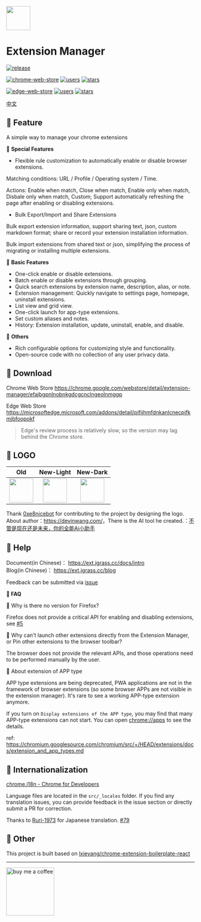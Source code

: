 <img src="src/assets/img/design-devin/Light-128.png" width="64"/>

# Extension Manager

[![release](https://img.shields.io/github/v/release/JasonGrass/auto-extension-manager?style=for-the-badge)](https://github.com/JasonGrass/auto-extension-manager/releases)

[![chrome-web-store](https://img.shields.io/chrome-web-store/v/efajbgpnlnobnkgdcgcnclngeolnmggp?style=for-the-badge)](https://chrome.google.com/webstore/detail/extension-manager/efajbgpnlnobnkgdcgcnclngeolnmggp)
[![users](https://img.shields.io/chrome-web-store/users/efajbgpnlnobnkgdcgcnclngeolnmggp.svg?style=for-the-badge)](https://chrome.google.com/webstore/detail/extension-manager/efajbgpnlnobnkgdcgcnclngeolnmggp)
[![stars](https://img.shields.io/chrome-web-store/stars/efajbgpnlnobnkgdcgcnclngeolnmggp?style=for-the-badge)](https://chrome.google.com/webstore/detail/extension-manager/efajbgpnlnobnkgdcgcnclngeolnmggp)

[![edge-web-store](https://img.shields.io/badge/dynamic/json?style=for-the-badge&label=EDGE%20WEB%20STORE&color=ffba08&prefix=v&query=$.version&url=https://microsoftedge.microsoft.com/addons/getproductdetailsbycrxid/pifijhmfdnkanlcnecpifkmjbfoopokf)](https://microsoftedge.microsoft.com/addons/detail/extension-manager/pifijhmfdnkanlcnecpifkmjbfoopokf)
[![users](https://img.shields.io/badge/dynamic/json?style=for-the-badge&label=USERS&color=81bc06&query=$.activeInstallCount&url=https://microsoftedge.microsoft.com/addons/getproductdetailsbycrxid/pifijhmfdnkanlcnecpifkmjbfoopokf)](https://microsoftedge.microsoft.com/addons/detail/extension-manager/pifijhmfdnkanlcnecpifkmjbfoopokf)
[![stars](https://img.shields.io/badge/dynamic/json?style=for-the-badge&label=RATING&color=81bc06&query=$.averageRating&url=https://microsoftedge.microsoft.com/addons/getproductdetailsbycrxid/pifijhmfdnkanlcnecpifkmjbfoopokf)](https://microsoftedge.microsoft.com/addons/detail/extension-manager/pifijhmfdnkanlcnecpifkmjbfoopokf)

[中文](./README.md)

## 🍉 Feature

A simple way to manage your chrome extensions

🍕 **Special Features**

* Flexible rule customization to automatically enable or disable browser extensions.

Matching conditions: URL / Profile / Operating system / Time.

Actions: Enable when match, Close when match, Enable only when match, Disbale only when match, Custom; Support automatically refreshing the page after enabling or disabling extensions.

* Bulk Export/Import and Share Extensions

Bulk export extension information, support sharing text, json, custom markdown format; share or record your extension installation information.

Bulk import extensions from shared text or json, simplifying the process of migrating or installing multiple extensions.

🍕 **Basic Features**

* One-click enable or disable extensions.
* Batch enable or disable extensions through grouping.
* Quick search extensions by extension name, description, alias, or note.
* Extension management: Quickly navigate to settings page, homepage, uninstall extensions.
* List view and grid view.
* One-click launch for app-type extensions.
* Set custom aliases and notes.
* History: Extension installation, update, uninstall, enable, and disable.

🍕 **Others**

* Rich configurable options for customizing style and functionality.  
* Open-source code with no collection of any user privacy data.

## 🍉 Download

Chrome Web Store
<https://chrome.google.com/webstore/detail/extension-manager/efajbgpnlnobnkgdcgcnclngeolnmggp>

Edge Web Store  
<https://microsoftedge.microsoft.com/addons/detail/pifijhmfdnkanlcnecpifkmjbfoopokf>

> Edge's review process is relatively slow, so the version may lag behind the Chrome store.

## 🍉 LOGO

|                           Old                           |                           New-Light                           |                           New-Dark                           |
|:-------------------------------------------------------:|:-------------------------------------------------------------:|:------------------------------------------------------------:|
| <img src="src/assets/img/old/icon-128.png" width="64"/> | <img src="src/assets/img/design-devin/Light.svg" width="64"/> | <img src="src/assets/img/design-devin/Dark.svg" width="64"/> |

Thank [0xe8nicebot](https://github.com/0xe8nicebot) for contributing to the project by designing the logo.
About author：<https://devinwang.com/>，There is the AI tool he created.：[不管是现在还是未来，你的全能Ai小助手](https://chatboy.io/r/spi6jpul)

## 🍉 Help

Document(in Chinese)： <https://ext.jgrass.cc/docs/intro>  
Blog(in Chinese)： <https://ext.jgrass.cc/blog>

Feedback can be submitted via [issue](https://github.com/JasonGrass/auto-extension-manager/issues/new?body=%0A%0A%0A%0A---%0A%3C!--+%E2%86%91Please%20write%20the%20details%20of%20the%20question/suggestion%20at%20the%20top%20of%20this%20line%E2%86%91+--%3E%0AFrom+readme+%0A)

**🎃 FAQ**

🔖 Why is there no version for Firefox?

Firefox does not provide a critical API for enabling and disabling extensions, see [#5](https://github.com/JasonGrass/auto-extension-manager/issues/5)

🔖 Why can't launch other extensions directly from the Extension Manager, or Pin other extensions to the browser toolbar?

The browser does not provide the relevant APIs, and those operations need to be performed manually by the user.

🔖 About extension of APP type

APP type extensions are being deprecated, PWA applications are not in the framework of browser extensions (so some browser APPs are not visible in the extension manager). It's rare to see a working APP-type extension anymore.

If you turn on `Display extensions of the APP type`, you may find that many APP-type extensions can not start.
You can open <chrome://apps> to see the details.

ref: <https://chromium.googlesource.com/chromium/src/+/HEAD/extensions/docs/extension_and_app_types.md>

## 🍉 Internationalization

[chrome.i18n - Chrome for Developers](https://developer.chrome.com/docs/extensions/reference/i18n/ )

Language files are located in the `src/_locales` folder.
If you find any translation issues, you can provide feedback in the issue section or directly submit a PR for correction.

Thanks to [Ruri-1973](https://github.com/Blank-1973) for Japanese translation. [#79](https://github.com/JasonGrass/auto-extension-manager/pull/79)

## 🍉 Other

This project is built based on [lxieyang/chrome-extension-boilerplate-react](https://github.com/lxieyang/chrome-extension-boilerplate-react )

---

[<img src="src/assets/img/buymeacoffee.svg" width="128" alt="buy me a coffee"/>](https://www.buymeacoffee.com/jgrass/extension-manager?utm_source=readmeen)
